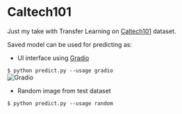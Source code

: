 # Caltech101
Just my take with Transfer Learning on [Caltech101](https://en.wikipedia.org/wiki/Caltech_101) dataset.

Saved model can be used for predicting as:  
- UI interface using [Gradio](https://www.gradio.app/)  
  
`$ python predict.py --usage gradio`  
  ![Gradio](https://github.com/TomislavZupanovic/Caltech101/tree/master/notebooks/Gradio.jpg)  
- Random image from test dataset  
  
`$ python predict.py --usage random`  
